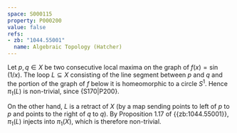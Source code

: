 ```yaml
---
space: S000115
property: P000200
value: false
refs:
- zb: "1044.55001"
  name: Algebraic Topology (Hatcher)
---
```


Let $p,q\in X$ be two consecutive local maxima on the graph of $f(x)=\sin(1/x)$.
The loop $L\subseteq X$ consisting of the line segment between $p$ and $q$ and the portion of the graph of $f$ below it is homeomorphic to a circle $S^1$.
Hence $\pi_1(L)$ is non-trivial, since {S170|P200}.

On the other hand, $L$ is a retract of $X$ (by a map sending points to left of $p$ to $p$ and points to the right of $q$ to $q$).
By Proposition 1.17 of {{zb:1044.55001}}, $\pi_1(L)$ injects into $\pi_1(X)$, which is therefore non-trivial.
